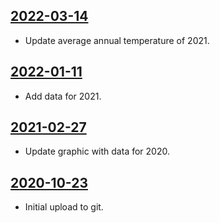 ## [2022-03-14](https://github.com/faktaoklimatu/graphics/blob/4d8c1aa13ebbe293374ce82dcb7a41665473b3a8/data-visualization/climate-indicators/czechia/annual-average-temperature-in-czechia/cs-teplota-cr.ai)

- Update average annual temperature of 2021.

## [2022-01-11](https://github.com/faktaoklimatu/graphics/blob/bb537b03e360c560026a91678661dadbbbf381d0/data-visualization/climate-indicators/czechia/annual-average-temperature-in-czechia/cs-teplota-cr.ai)

- Add data for 2021.

## [2021-02-27](https://github.com/faktaoklimatu/graphics/blob/adefb31b63777cf27201c761c1f134d9d4c3ba09/data-visualization/climate-indicators/czechia/annual-average-temperature-in-czechia/cs-teplota-cr.ai)

- Update graphic with data for 2020.

## [2020-10-23](https://github.com/faktaoklimatu/graphics/blob/b253427fcc97a23462362b3a7615fba73ef8dc32/Data%20visualization/Climate%20indicators/Czechia/Annual%20average%20temperature%20in%20Czechia/cs-teplota-cr.ai)

- Initial upload to git.

